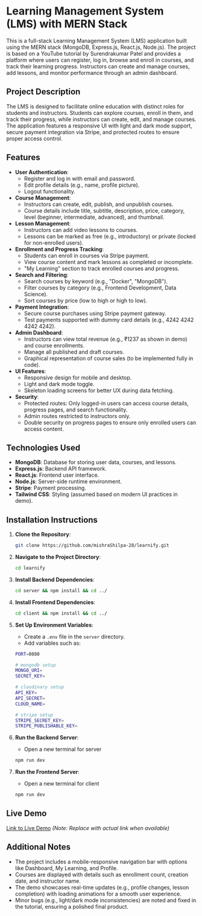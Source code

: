 # Learning Management System (LMS) with MERN Stack

This is a full-stack Learning Management System (LMS) application built using the MERN stack (MongoDB, Express.js, React.js, Node.js). The project is based on a YouTube tutorial by Surendrakumar Patel and provides a platform where users can register, log in, browse and enroll in courses, and track their learning progress. Instructors can create and manage courses, add lessons, and monitor performance through an admin dashboard.

## Project Description

The LMS is designed to facilitate online education with distinct roles for students and instructors. Students can explore courses, enroll in them, and track their progress, while instructors can create, edit, and manage courses. The application features a responsive UI with light and dark mode support, secure payment integration via Stripe, and protected routes to ensure proper access control.

## Features

- **User Authentication**:
  - Register and log in with email and password.
  - Edit profile details (e.g., name, profile picture).
  - Logout functionality.
- **Course Management**:
  - Instructors can create, edit, publish, and unpublish courses.
  - Course details include title, subtitle, description, price, category, level (beginner, intermediate, advanced), and thumbnail.
- **Lesson Management**:
  - Instructors can add video lessons to courses.
  - Lessons can be marked as free (e.g., introductory) or private (locked for non-enrolled users).
- **Enrollment and Progress Tracking**:
  - Students can enroll in courses via Stripe payment.
  - View course content and mark lessons as completed or incomplete.
  - "My Learning" section to track enrolled courses and progress.
- **Search and Filtering**:
  - Search courses by keyword (e.g., "Docker", "MongoDB").
  - Filter courses by category (e.g., Frontend Development, Data Science).
  - Sort courses by price (low to high or high to low).
- **Payment Integration**:
  - Secure course purchases using Stripe payment gateway.
  - Test payments supported with dummy card details (e.g., 4242 4242 4242 4242).
- **Admin Dashboard**:
  - Instructors can view total revenue (e.g., ₹1237 as shown in demo) and course enrollments.
  - Manage all published and draft courses.
  - Graphical representation of course sales (to be implemented fully in code).
- **UI Features**:
  - Responsive design for mobile and desktop.
  - Light and dark mode toggle.
  - Skeleton loading screens for better UX during data fetching.
- **Security**:
  - Protected routes: Only logged-in users can access course details, progress pages, and search functionality.
  - Admin routes restricted to instructors only.
  - Double security on progress pages to ensure only enrolled users can access content.

## Technologies Used

- **MongoDB**: Database for storing user data, courses, and lessons.
- **Express.js**: Backend API framework.
- **React.js**: Frontend user interface.
- **Node.js**: Server-side runtime environment.
- **Stripe**: Payment processing.
- **Tailwind CSS**: Styling (assumed based on modern UI practices in demo).

## Installation Instructions

1. **Clone the Repository**:

    ```bash
    git clone https://github.com/mishraShilpa-28/learnify.git
    ```

2. **Navigate to the Project Directory**:

    ```bash
    cd learnify
    ```

3. **Install Backend Dependencies**:

    ```bash
    cd server && npm install && cd ../
    ```

4. **Install Frontend Dependencies**:

    ```bash
   cd client && npm install && cd ../
   ```

5. **Set Up Environment Variables**:
   - Create a `.env` file in the `server` directory.
   - Add variables such as:

    ```bash
    PORT=8080

    # mongodb setup
    MONGO_URI=
    SECRET_KEY=

    # cloudinary setup
    API_KEY=
    API_SECRET=
    CLOUD_NAME=

    # stripe setup
    STRIPE_SECRET_KEY=
    STRIPE_PUBLISHABLE_KEY=
    ```

6. **Run the Backend Server**:
    - Open a new terminal for server

   ```bash
   npm run dev
   ```

7. **Run the Frontend Server**:
    - Open a new terminal for client

   ```bash
   npm run dev
   ```

## Live Demo

[Link to Live Demo](#) *(Note: Replace with actual link when available)*

## Additional Notes

- The project includes a mobile-responsive navigation bar with options like Dashboard, My Learning, and Profile.
- Courses are displayed with details such as enrollment count, creation date, and instructor name.
- The demo showcases real-time updates (e.g., profile changes, lesson completion) with loading animations for a smooth user experience.
- Minor bugs (e.g., light/dark mode inconsistencies) are noted and fixed in the tutorial, ensuring a polished final product.
